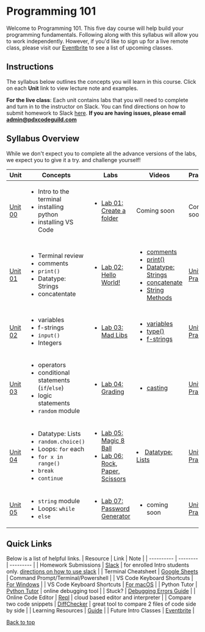 # <a id="top"></a>Programming 101

Welcome to Programming 101. This five day course will help build your programming fundamentals. Following along with this syllabus will allow you to work independently. However, if you'd like to sign up for a live remote class, please visit our [Eventbrite](https://www.eventbrite.com/o/pdx-code-guild-17959456298) to see a list of upcoming classes.

## Instructions

The syllabus below outlines the concepts you will learn in this course. Click on each **Unit** link to view lecture note and examples.

**For the live class**: Each unit contains labs that you will need to complete and turn in to the instructor on Slack. You can find directions on how to submit homework to Slack [here](/docs/slack.md). **If you are having issues, please email admin@pdxcodeguild.com**

## Syllabus Overview

While we don't expect you to complete all the advance versions of the labs, we expect you to give it a try. and challenge yourself!

|   Unit   |  Concepts  |   Labs   |  Videos  | Practice |
| -------- | ---------- | -------- | -------- | -------- |
| [Unit 00](/units/unit-0.md) | <ul><li>Intro to the terminal</li> <li>installing python</li> <li>installing VS Code</li></ul> | <ul><li>[Lab 01: Create a folder](/labs/pdxfolder.md)</li></ul> | Coming soon | Coming soon |                                                                                                      
| [Unit 01](/units/unit-1.md) | <ul><li>Terminal review</li> <li>comments</li> <li>`print()`</li> <li>Datatype: Strings</li> <li>concatentate</li>                               | <ul><li>[Lab 02: Hello World!](/labs/hello.md)</li></ul>                                                            | <ul> <li><a href="https://youtu.be/YKRYs8QDWZQ" target="_blank">comments</a></li> <li><a href="https://youtu.be/KmSPjRxr4GA" target="_blank">print()</a></li> <li><a href="https://youtu.be/wbLLxCEQ2do" target="_blank">Datatype: Strings</a></li> <li><a href="https://youtu.be/7Fq19HrS9wA" target="_blank">concatenate</a></li> <li><a href="https://youtu.be/BDaZMU3iuKw" target="_blank">String Methods</a></li></ul> | [Unit 01 Practice](/practice/unit_1/)|                                                                                             
| [Unit 02](/units/unit-2.md) | <ul><li>variables</li> <li>f-strings</li> <li>`input()`</li> <li>Integers</li>                                                                    | <ul> <li>[Lab 03: Mad Libs](/labs/madlibs.md)</li> </ul>                                                            | <ul> <li><a target="_blank" href="https://youtu.be/ft0vAxHnkGw">variables</a></li> <li><a target="_blank" href="https://youtu.be/xfYXx2zBYJo">type()</a></li> <li><a href="https://youtu.be/s-3SyF9wZqY" target="_blank">f-strings</a></li></ul> |[Unit 02 Practice](/practice/unit_2)|                                                                                                                            
| [Unit 03](/units/unit-3.md) | <ul><li>operators</li> <li>conditional statements (`if`/`else`)</li> <li>logic statements</li><li>`random` module</li> </ul>                         | <ul><li>[Lab 04: Grading](/labs/grading.md)</li> </ul>                                                              | <ul><li><a target="_blank" href="https://youtu.be/yljHWm1shiE">casting</a></li></li>|[Unit 03 Practice](/practice/unit_3/)                                                                                                                                                                             
| [Unit 04](/units/unit-4.md) |     <ul><li>Datatype: Lists</li> <li>`random.choice()`</li> <li>Loops: `for` each</li> <li>`for x in range()`</li> <li>`break`</li> <li>`continue`</li></ul> | <ul><li>[Lab 05: Magic 8 Ball](/labs/magic-8-ball.md) </li> <li>[Lab 06: Rock, Paper, Scissors](/labs/rps.md) </ul> | <li><a href="https://youtu.be/TjQv--wrc3o" target="_blank">Datatype: Lists</a></li>|[Unit 04 Practice](/practice/unit_4/)                                                                                                                                 
| [Unit 05](/units/unit-5.md) | <ul><li>`string` module</li> <li>Loops: `while`</li> <li>`else`</li></ul>                                                                            | <ul><li>[Lab 07: Password Generator](/labs/password_generator.md)</li> </ul>                                        | <ul><li>coming soon</ul></li>           |[Unit 05 Practice](/practice/unit_5/)                                                                                                                                                                                                                                                                                                                                                                                    |

## Quick Links

Below is a list of helpful links.
| Resource | Link | Note |
| ---------- | -------- | --------- |
| Homework Submissions | [Slack](https://app.slack.com/client/TH5A28SJ0/CH6DE8QK1) | for enrolled Intro students only. [directions on how to use slack](/docs/slack.md) |
| Terminal Cheatsheet | [Google Sheets](https://docs.google.com/spreadsheets/d/18WWrry7RI2zzJlTsUHQLCsElNjiVVuMGjowBKZ5DPH8/edit#gid=0) | Command Prompt/Terminal/Powershell |
| VS Code Keyboard Shortcuts | [For Windows](https://code.visualstudio.com/shortcuts/keyboard-shortcuts-windows.pdf) |
| VS Code Keyboard Shortcuts | [For macOS](https://code.visualstudio.com/shortcuts/keyboard-shortcuts-macos.pdf) |
| Python Tutor | [Python Tutor](http://pythontutor.com/visualize.html#mode=edit) | online debugging tool |
| Stuck? | [Debugging Errors Guide](https://github.com/PdxCodeGuild/IntroToProgramming/blob/master/documentation/troubleshooting.md) |
| Online Code Editor | [Repl](https://repl.it) | cloud based editor and interpreter |
| Compare two code snippets | [DiffChecker](https://www.diffchecker.com/) | great tool to compare 2 files of code side by side |
| Learning Resources | [Guide](https://github.com/PdxCodeGuild/IntroToProgramming/blob/master/documentation/resources.md) | | Future Intro Classes | [Eventbrite](https://www.eventbrite.com/o/pdx-code-guild-17959456298) |

[Back to top](#top)

